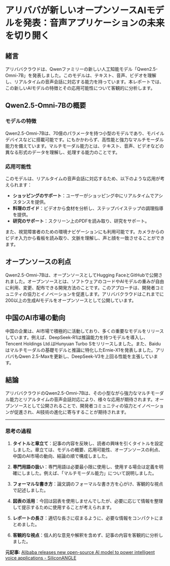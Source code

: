 # アリババが新しいオープンソースAIモデルを発表：音声アプリケーションの未来を切り開く

## 緒言

アリババクラウドは、Qwenファミリーの新しい人工知能モデル「Qwen2.5-Omni-7B」を発表しました。このモデルは、テキスト、音声、ビデオを理解し、リアルタイムの音声会話に対応する能力を持っています。本レポートでは、この新しいAIモデルの特徴とその応用可能性について客観的に分析します。

## Qwen2.5-Omni-7Bの概要

### モデルの特徴

Qwen2.5-Omni-7Bは、70億のパラメータを持つ小型のモデルであり、モバイルデバイスなどに搭載可能です。にもかかわらず、高性能と強力なマルチモーダル能力を備えています。マルチモーダル能力とは、テキスト、音声、ビデオなどの異なる形式のデータを理解し、処理する能力のことです。

### 応用可能性

このモデルは、リアルタイムの音声会話に対応するため、以下のような応用が考えられます：

- **ショッピングのサポート**：ユーザーがショッピング中にリアルタイムでアシスタンスを提供。
- **料理のガイド**：ビデオから食材を分析し、ステップバイステップの調理指導を提供。
- **研究のサポート**：スクリーン上のPDFを読み取り、研究をサポート。

また、視覚障害者のための環境ナビゲーションにも利用可能です。カメラからのビデオ入力から看板を読み取り、文脈を理解し、声と顔を一致させることができます。

## オープンソースの利点

Qwen2.5-Omni-7Bは、オープンソースとしてHugging FaceとGitHubで公開されました。オープンソースとは、ソフトウェアのコードやAIモデルの重みが自由に利用、変更、配布できる開発方法のことです。このアプローチは、開発者コミュニティの協力とイノベーションを促進します。アリババクラウドはこれまでに200以上の生成AIモデルをオープンソースとして公開しています。

## 中国のAI市場の動向

中国の企業は、AI市場で積極的に活動しており、多くの重要なモデルをリリースしています。例えば、DeepSeek-R1は推論能力を持つモデルを導入し、Tencent Holdings Ltd.はHunyuan Turbo Sをリリースしました。また、Baiduはマルチモーダルの基礎モデルと推論に特化したErnie-X1を発表しました。アリババもQwen 2.5-Maxを更新し、DeepSeek-V3を上回る性能を主張しています。

## 結論

アリババクラウドのQwen2.5-Omni-7Bは、その小型ながら強力なマルチモーダル能力とリアルタイムの音声会話対応により、様々な応用が期待されます。オープンソースとして公開されることで、開発者コミュニティの協力とイノベーションが促進され、AI技術の進化に寄与することが期待されます。

---

### 思考の過程

1. **タイトルと章立て**：記事の内容を反映し、読者の興味を引くタイトルを設定しました。章立ては、モデルの概要、応用可能性、オープンソースの利点、中国のAI市場の動向、結論の順で構成しました。

2. **専門用語の扱い**：専門用語は必要最小限に使用し、使用する場合は定義を明確にしました。例えば、「マルチモーダル能力」について説明しました。

3. **フォーマルな書き方**：論文調のフォーマルな書き方を心がけ、客観的な視点で記述しました。

4. **図表の活用**：今回は図表を使用しませんでしたが、必要に応じて情報を整理して提示するために使用することが考えられます。

5. **レポートの長さ**：適切な長さに収まるように、必要な情報をコンパクトにまとめました。

6. **客観的な視点**：個人的な意見や解釈を含めず、記事の内容を客観的に分析しました。

**元記事:** [Alibaba releases new open-source AI model to power intelligent voice applications - SiliconANGLE](https://siliconangle.com/2025/03/27/alibaba-releases-new-open-source-ai-model-power-intelligent-voice-applications/)
